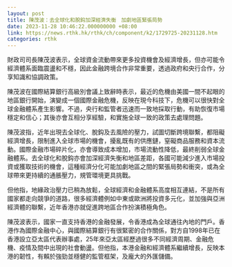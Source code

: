 ```yaml
---
layout: post
title: 陳茂波：去全球化和脫鈎加深經濟失衡　加劇地區緊張局勢
date: 2023-11-28 10:46:22.000000000 +08:00
link: https://news.rthk.hk/rthk/ch/component/k2/1729725-20231128.htm
categories: rthk
---
```


財政司司長陳茂波表示，全球資金流動帶來更多投資機會及經濟增長，但亦可能令經濟體系面臨震盪和不穩，因此金融跨境合作非常重要，透過政府和央行合作，分享知識和協調政策。

陳茂波在國際結算銀行高級別會議上致辭時表示，最近的危機由美國一間不起眼的地區銀行開始，演變成一個國際金融危機，反映在現今科技下，危機可以很快對全球金融體系產生影響。不過，央行和監管者迅速而一致地採取行動，有助恢復市場穩定和信心；其後亦會互相分享經驗，和實施全球一致的政策去處理問題。

陳茂波指，近年出現去全球化、脫鈎及去風險的壓力，試圖切斷跨境聯繫，都阻礙經濟增長，限制進入全球市場的機會，擾亂既有的供應鏈，窒礙商品服務和資本流動。國際金融市場碎片化，亦會導致成本增加，市場流動性降低，最終削弱全球金融體系。去全球化和脫鈎亦會加深經濟失衡和地區差距，各國可能減少進入市場投資或獲取技術的機會，這種經濟分化可能加劇地區之間的緊張局勢和衝突，或為全球帶來更持續的通脹壓力，規管環境更具挑戰。

但他指，地緣政治壓力已稍為放鬆，全球經濟和金融體系高度相互連結，不是所有國家都走向競爭的道路，很多經濟體例如中東或歐洲將投資多元化，並加強與亞洲經濟體的聯繫，近年香港亦就促進跨地區合作扮演積極角色。

陳茂波表示，國家一直支持香港的金融發展，令香港成為全球通往內地的門戶。香港作為國際金融中心，與國際結算銀行有很緊密的合作關係，對方自1998年已在香港設立亞太區代表辦事處，25年來亞太區經歷過很多不同經濟周期、金融危機、疫情及間中出現的社會動盪。但他指，本港金融和經濟體系繼續增長，反映本港的韌性，有賴於強勁並穩健的監管框架，及龐大的外匯儲備。
